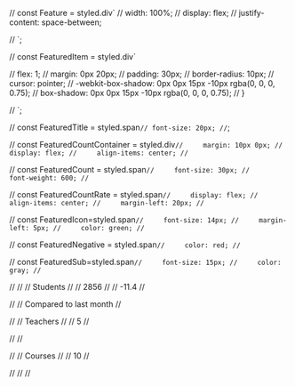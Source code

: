 // const Feature = styled.div`
// width: 100%;
// display: flex;
// justify-content: space-between;
  
// `;


// const FeaturedItem  = styled.div`
  
//   flex: 1;
//     margin: 0px 20px;
//     padding: 30px;
//     border-radius: 10px;
//     cursor: pointer;
//     -webkit-box-shadow: 0px 0px 15px -10px rgba(0, 0, 0, 0.75);
//     box-shadow: 0px 0px 15px -10px rgba(0, 0, 0, 0.75);
//   }
  
// `;

// const  FeaturedTitle = styled.span`
// font-size: 20px;
// `;

// const FeaturedCountContainer = styled.div`
//     margin: 10px 0px;
//     display: flex;
//     align-items: center;
// `

// const FeaturedCount = styled.span`
//     font-size: 30px;
//     font-weight: 600;
// `

// const FeaturedCountRate = styled.span`
//     display: flex;
//     align-items: center;
//     margin-left: 20px;
// `




// const FeaturedIcon=styled.span`
//     font-size: 14px;
//     margin-left: 5px;
//     color: green;
// `

// const FeaturedNegative = styled.span`
//     color: red;
// `

// const FeaturedSub=styled.span`
//     font-size: 15px;
//     color: gray;
// `



//    <Feature>
//        <FeaturedItem>
//            <FeaturedTitle>Students</FeaturedTitle>
//            <FeaturedCountContainer>
//               <FeaturedCount>2856  </FeaturedCount>
//               <FeaturedCountRate>
//                   -11.4 <ArrowDownward><FeaturedNegative></FeaturedNegative></ArrowDownward>
//              </FeaturedCountRate>

//            </FeaturedCountContainer>
//            <FeaturedSub>Compared to last month</FeaturedSub>
//        </FeaturedItem>

//        <FeaturedItem>
//            <FeaturedTitle>Teachers</FeaturedTitle>
//            <FeaturedCountContainer>
//               <FeaturedCount>5    </FeaturedCount>
//               <FeaturedCountRate></FeaturedCountRate>

//            </FeaturedCountContainer>
//        </FeaturedItem>

//        <FeaturedItem>
//            <FeaturedTitle>Courses</FeaturedTitle>
//            <FeaturedCountContainer>
//               <FeaturedCount>10</FeaturedCount>
//               <FeaturedCountRate></FeaturedCountRate>

//            </FeaturedCountContainer>
//        </FeaturedItem>
//    </Feature>
        